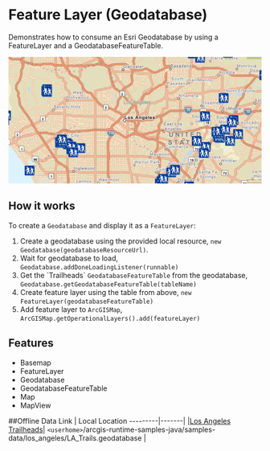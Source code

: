 <h1>Feature Layer (Geodatabase)</h1>

<p>Demonstrates how to consume an Esri Geodatabase by using a FeatureLayer and a GeodatabaseFeatureTable.</p>

<p><img src="FeatureLayerGeodatabase.PNG"/></p>

<h2>How it works</h2>

<p>To create a <code>Geodatabase</code> and display it as a <code>FeatureLayer</code>:</p>

<ol>
    <li>Create a geodatabase using the provided local resource, <code>new Geodatabase(geodatabaseResourceUrl)</code>.</li>
    <li>Wait for geodatabase to load, <code>Geodatabase.addDoneLoadingListener(runnable)</code></li>
    <li>Get the `Trailheads` <code>GeodatabaseFeatureTable</code> from the geodatabase, <code>Geodatabase.getGeodatabaseFeatureTable(tableName)</code></li>
    <li>Create feature layer using the table from above, <code>new FeatureLayer(geodatabaseFeatureTable)</code></li>
    <li>Add feature layer to <code>ArcGISMap</code>, <code>ArcGISMap.getOperationalLayers().add(featureLayer)</code></li>
</ol>

<h2>Features</h2>

<ul>
  <li>Basemap</li>
  <li>FeatureLayer</li>
  <li>Geodatabase</li>
  <li>GeodatabaseFeatureTable</li>
  <li>Map</li>
  <li>MapView</li>
</ul>

##Offline Data
Link | Local Location
---------|-------|
|[Los Angeles Trailheads](https://www.arcgis.com/home/item.html?id=2b0f9e17105847809dfeb04e3cad69e0)| `<userhome>`/arcgis-runtime-samples-java/samples-data/los_angeles/LA_Trails.geodatabase |
